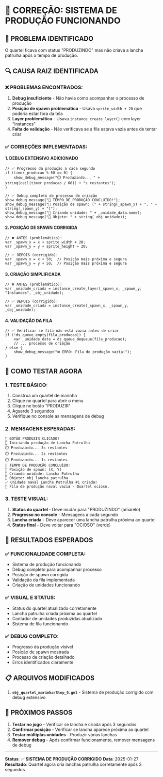 # 🚢 CORREÇÃO: SISTEMA DE PRODUÇÃO FUNCIONANDO

## 🎯 **PROBLEMA IDENTIFICADO**

O quartel ficava com status "PRODUZINDO" mas não criava a lancha patrulha após o tempo de produção.

## 🔍 **CAUSA RAIZ IDENTIFICADA**

### **❌ PROBLEMAS ENCONTRADOS:**
1. **Debug insuficiente** - Não havia como acompanhar o processo de produção
2. **Posição de spawn problemática** - Usava `sprite_width + 20` que poderia estar fora da tela
3. **Layer problemática** - Usava `instance_create_layer()` com layer "Instances"
4. **Falta de validação** - Não verificava se a fila estava vazia antes de tentar criar

### **✅ CORREÇÕES IMPLEMENTADAS:**

#### **1. DEBUG EXTENSIVO ADICIONADO**
```gml
// ✅ Progresso da produção a cada segundo
if (timer_producao % 60 == 0) {
    show_debug_message("⏱️ Produzindo... " + string(ceil(timer_producao / 60)) + "s restantes");
}

// ✅ Debug completo do processo de criação
show_debug_message("🎯 TEMPO DE PRODUÇÃO CONCLUÍDO!");
show_debug_message("📍 Posição de spawn: (" + string(_spawn_x) + ", " + string(_spawn_y) + ")");
show_debug_message("🚢 Criando unidade: " + _unidade_data.nome);
show_debug_message("🎯 Objeto: " + string(_obj_unidade));
```

#### **2. POSIÇÃO DE SPAWN CORRIGIDA**
```gml
// ❌ ANTES (problemático):
var _spawn_x = x + sprite_width + 20;
var _spawn_y = y + sprite_height + 20;

// ✅ DEPOIS (corrigido):
var _spawn_x = x + 50;  // Posição mais próxima e segura
var _spawn_y = y + 50;  // Posição mais próxima e segura
```

#### **3. CRIAÇÃO SIMPLIFICADA**
```gml
// ❌ ANTES (problemático):
var _unidade_criada = instance_create_layer(_spawn_x, _spawn_y, "Instances", _obj_unidade);

// ✅ DEPOIS (corrigido):
var _unidade_criada = instance_create(_spawn_x, _spawn_y, _obj_unidade);
```

#### **4. VALIDAÇÃO DA FILA**
```gml
// ✅ Verificar se fila não está vazia antes de criar
if (!ds_queue_empty(fila_producao)) {
    var _unidade_data = ds_queue_dequeue(fila_producao);
    // ... processo de criação
} else {
    show_debug_message("❌ ERRO: Fila de produção vazia!");
}
```

## 🧪 **COMO TESTAR AGORA**

### **1. TESTE BÁSICO:**
1. Construa um quartel de marinha
2. Clique no quartel para abrir o menu
3. Clique no botão "PRODUZIR"
4. Aguarde 3 segundos
5. Verifique no console as mensagens de debug

### **2. MENSAGENS ESPERADAS:**
```
🎯 BOTÃO PRODUZIR CLICADO!
🚀 Iniciando produção de Lancha Patrulha
⏱️ Produzindo... 3s restantes
⏱️ Produzindo... 2s restantes
⏱️ Produzindo... 1s restantes
🎯 TEMPO DE PRODUÇÃO CONCLUÍDO!
📍 Posição de spawn: (X, Y)
🚢 Criando unidade: Lancha Patrulha
🎯 Objeto: obj_lancha_patrulha
✅ Unidade naval Lancha Patrulha #1 criada!
🏁 Fila de produção naval vazia - Quartel ocioso.
```

### **3. TESTE VISUAL:**
1. **Status do quartel** - Deve mudar para "PRODUZINDO" (amarelo)
2. **Progresso no console** - Mensagens a cada segundo
3. **Lancha criada** - Deve aparecer uma lancha patrulha próxima ao quartel
4. **Status final** - Deve voltar para "OCIOSO" (verde)

## 🎯 **RESULTADOS ESPERADOS**

### **✅ FUNCIONALIDADE COMPLETA:**
- Sistema de produção funcionando
- Debug completo para acompanhar processo
- Posição de spawn corrigida
- Validação da fila implementada
- Criação de unidades funcionando

### **✅ VISUAL E STATUS:**
- Status do quartel atualizado corretamente
- Lancha patrulha criada próxima ao quartel
- Contador de unidades produzidas atualizado
- Sistema de fila funcionando

### **✅ DEBUG COMPLETO:**
- Progresso da produção visível
- Posição de spawn mostrada
- Processo de criação detalhado
- Erros identificados claramente

## 📋 **ARQUIVOS MODIFICADOS**

1. **`obj_quartel_marinha/Step_0.gml`** - Sistema de produção corrigido com debug extensivo

## 🚀 **PRÓXIMOS PASSOS**

1. **Testar no jogo** - Verificar se lancha é criada após 3 segundos
2. **Confirmar posição** - Verificar se lancha aparece próxima ao quartel
3. **Testar múltiplas unidades** - Produzir várias lanchas
4. **Remover debug** - Após confirmar funcionamento, remover mensagens de debug

---

**Status**: ✅ **SISTEMA DE PRODUÇÃO CORRIGIDO**
**Data**: 2025-01-27
**Resultado**: Quartel agora cria lanchas patrulha corretamente após 3 segundos
